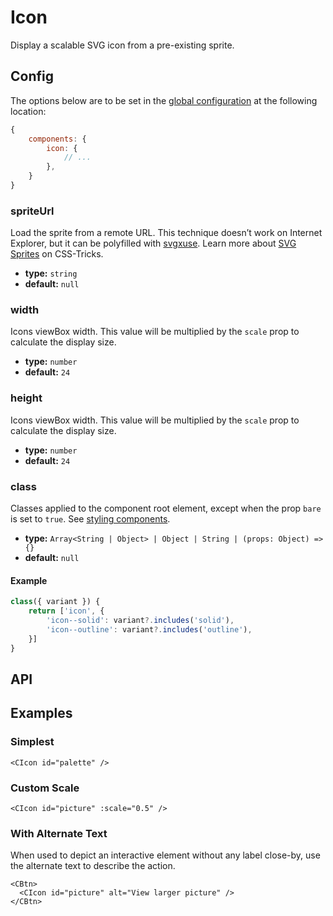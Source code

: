 # Icon

Display a scalable SVG icon from a pre-existing sprite.

<Sandbox id="cicon-dhc4r" />

## Config

The options below are to be set in the [global configuration](/guide/config.html) at the following location:

```js
{
    components: {
        icon: {
            // ...
        },
    }
}
```

### spriteUrl

Load the sprite from a remote URL. This technique doesn’t work on Internet Explorer, but it can be polyfilled with [svgxuse](https://github.com/Keyamoon/svgxuse). Learn more about [SVG Sprites](https://css-tricks.com/svg-sprites-use-better-icon-fonts/) on CSS-Tricks.

-   **type:** `string`
-   **default:** `null`

### width

Icons viewBox width. This value will be multiplied by the `scale` prop to calculate the display size.

-   **type:** `number`
-   **default:** `24`

### height

Icons viewBox width. This value will be multiplied by the `scale` prop to calculate the display size.

-   **type:** `number`
-   **default:** `24`

### class

Classes applied to the component root element, except when the prop `bare` is set to `true`. See [styling components](/guide/styling-components/).

-   **type:** `Array<String | Object> | Object | String | (props: Object) => {}`
-   **default:** `null`

#### Example

```js
class({ variant }) {
    return ['icon', {
        'icon--solid': variant?.includes('solid'),
        'icon--outline': variant?.includes('outline'),
    }]
}
```

## API

<Docgen :components="['CIcon']" />

## Examples

### Simplest

```vue
<CIcon id="palette" />
```

### Custom Scale

```vue
<CIcon id="picture" :scale="0.5" />
```

### With Alternate Text

When used to depict an interactive element without any label close-by, use the alternate text to describe the action.

```vue
<CBtn>
  <CIcon id="picture" alt="View larger picture" />
</CBtn>
```
